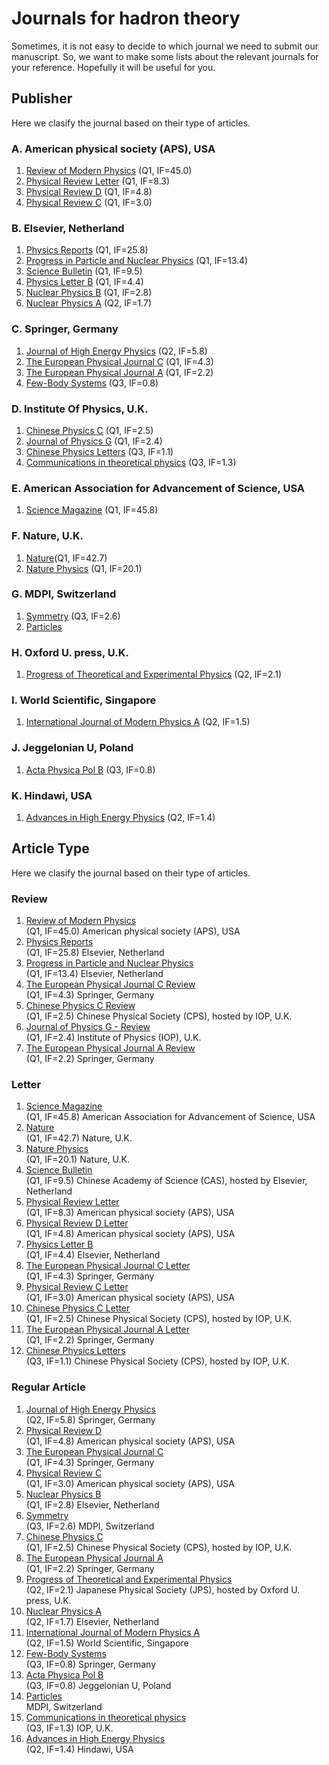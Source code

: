 # Journals for hadron theory

Sometimes, it is not easy to decide to which journal we need to submit our manuscript.
So, we want to make some lists about the relevant journals for your reference. Hopefully it will be useful for you.

## Publisher
Here we clasify the journal based on their type of articles.

### A. American physical society (APS), USA
1. [Review of Modern Physics](https://journals.aps.org/rmp/) (Q1, IF=45.0)
2. [Physical Review Letter](https://journals.aps.org/prl/) (Q1, IF=8.3)
3. [Physical Review D](https://journals.aps.org/prd/) (Q1, IF=4.8)
4. [Physical Review C](https://journals.aps.org/prc/) (Q1, IF=3.0)

### B. Elsevier, Netherland
1. [Physics Reports](https://www.journals.elsevier.com/physics-reports) (Q1, IF=25.8) 
2. [Progress in Particle and Nuclear Physics](https://www.sciencedirect.com/journal/progress-in-particle-and-nuclear-physics) (Q1, IF=13.4)
3. [Science Bulletin](https://www.journals.elsevier.com/science-bulletin) (Q1, IF=9.5)
4. [Physics Letter B](https://www.journals.elsevier.com/physics-letters-b) (Q1, IF=4.4)
5. [Nuclear Physics B](https://www.sciencedirect.com/journal/nuclear-physics-b) (Q1, IF=2.8)
6. [Nuclear Physics A](https://www.sciencedirect.com/journal/nuclear-physics-a) (Q2, IF=1.7)

### C. Springer, Germany
1. [Journal of High Energy Physics](https://www.springer.com/journal/13130) (Q2, IF=5.8)
2. [The European Physical Journal C](https://www.springer.com/journal/10052) (Q1, IF=4.3) 
3. [The European Physical Journal A](https://www.springer.com/journal/10050/) (Q1, IF=2.2)
4. [Few-Body Systems](https://www.springer.com/journal/601) (Q3, IF=0.8)

### D. Institute Of Physics, U.K.
1. [Chinese Physics C](https://iopscience.iop.org/journal/1674-1137) (Q1, IF=2.5) 
2. [Journal of Physics G](https://iopscience.iop.org/journal/0954-3899) (Q1, IF=2.4)
3. [Chinese Physics Letters](https://iopscience.iop.org/journal/0256-307X) (Q3, IF=1.1)
4. [Communications in theoretical physics](https://iopscience.iop.org/journal/0253-6102) (Q3, IF=1.3)

### E. American Association for Advancement of Science, USA
1. [Science Magazine](https://science.sciencemag.org) (Q1, IF=45.8) 

### F. Nature, U.K.
1. [Nature](https://www.nature.com)(Q1, IF=42.7) 
2. [Nature Physics](https://www.nature.com/nphys/about) (Q1, IF=20.1)

### G. MDPI, Switzerland 
1. [Symmetry](https://www.mdpi.com/journal/symmetry) (Q3, IF=2.6)
2. [Particles](https://www.mdpi.com/journal/particles)

### H. Oxford U. press, U.K.
1. [Progress of Theoretical and Experimental Physics](https://academic.oup.com/ptep) (Q2, IF=2.1) 

### I. World Scientific, Singapore
1. [International Journal of Modern Physics A](https://www.worldscientific.com/worldscinet/ijmpa) (Q2, IF=1.5)

### J. Jeggelonian U, Poland
1. [Acta Physica Pol B](http://www.actaphys.uj.edu.pl) (Q3, IF=0.8) 

### K. Hindawi, USA
1. [Advances in High Energy Physics](https://www.hindawi.com/journals/ahep/) (Q2, IF=1.4) 


## Article Type
Here we clasify the journal based on their type of articles.

### Review
1. [Review of Modern Physics](https://journals.aps.org/rmp/)\
(Q1, IF=45.0) American physical society (APS), USA
2. [Physics Reports](https://www.journals.elsevier.com/physics-reports)\
(Q1, IF=25.8) Elsevier, Netherland
3. [Progress in Particle and Nuclear Physics](https://www.sciencedirect.com/journal/progress-in-particle-and-nuclear-physics)\
(Q1, IF=13.4) Elsevier, Netherland
4. [The European Physical Journal C Review](https://www.springer.com/journal/10052)\
(Q1, IF=4.3) Springer, Germany
5. [Chinese Physics C Review](https://iopscience.iop.org/journal/1674-1137)\
(Q1, IF=2.5) Chinese Physical Society (CPS), hosted by IOP, U.K.
6. [Journal of Physics G - Review](https://iopscience.iop.org/journal/0954-3899)\
(Q1, IF=2.4) Institute of Physics (IOP), U.K.
7. [The European Physical Journal A Review](https://www.springer.com/journal/10050/)\
(Q1, IF=2.2) Springer, Germany


### Letter
1. [Science Magazine](https://science.sciencemag.org)\
(Q1, IF=45.8) American Association for Advancement of Science, USA
2. [Nature](https://www.nature.com)\
(Q1, IF=42.7) Nature, U.K.
4. [Nature Physics](https://www.nature.com/nphys/about)\
(Q1, IF=20.1) Nature, U.K.
4. [Science Bulletin](https://www.journals.elsevier.com/science-bulletin)\
(Q1, IF=9.5) Chinese Academy of Science (CAS), hosted by Elsevier, Netherland
1. [Physical Review Letter](https://journals.aps.org/prl/)\
(Q1, IF=8.3) American physical society (APS), USA
2. [Physical Review D Letter](https://journals.aps.org/prd/)\
(Q1, IF=4.8) American physical society (APS), USA
3. [Physics Letter B](https://www.journals.elsevier.com/physics-letters-b)\
(Q1, IF=4.4) Elsevier, Netherland 
4. [The European Physical Journal C Letter](https://www.springer.com/journal/10052)\
(Q1, IF=4.3) Springer, Germany
5. [Physical Review C Letter](https://journals.aps.org/prc/)\
(Q1, IF=3.0) American physical society (APS), USA
6. [Chinese Physics C Letter](https://iopscience.iop.org/journal/1674-1137)\
(Q1, IF=2.5) Chinese Physical Society (CPS), hosted by IOP, U.K.
7. [The European Physical Journal A Letter](https://www.springer.com/journal/10050/)\
(Q1, IF=2.2) Springer, Germany
8. [Chinese Physics Letters](https://iopscience.iop.org/journal/0256-307X)\
(Q3, IF=1.1) Chinese Physical Society (CPS), hosted by IOP, U.K.

### Regular Article
1. [Journal of High Energy Physics](https://www.springer.com/journal/13130)\
(Q2, IF=5.8) Springer, Germany
2. [Physical Review D](https://journals.aps.org/prd/)\
(Q1, IF=4.8) American physical society (APS), USA
3. [The European Physical Journal C](https://www.springer.com/journal/10052)\
(Q1, IF=4.3) Springer, Germany
4. [Physical Review C](https://journals.aps.org/prc/)\
(Q1, IF=3.0) American physical society (APS), USA
5. [Nuclear Physics B](https://www.sciencedirect.com/journal/nuclear-physics-b)\
(Q1, IF=2.8) Elsevier, Netherland
6. [Symmetry](https://www.mdpi.com/journal/symmetry)\
(Q3, IF=2.6) MDPI, Switzerland 
7. [Chinese Physics C](https://iopscience.iop.org/journal/1674-1137)\
(Q1, IF=2.5) Chinese Physical Society (CPS), hosted by IOP, U.K.
8. [The European Physical Journal A](https://www.springer.com/journal/10050/)\
(Q1, IF=2.2) Springer, Germany
9. [Progress of Theoretical and Experimental Physics](https://academic.oup.com/ptep)\
(Q2, IF=2.1) Japanese Physical Society (JPS), hosted by Oxford U. press, U.K.
10. [Nuclear Physics A](https://www.sciencedirect.com/journal/nuclear-physics-a)\
(Q2, IF=1.7) Elsevier, Netherland 
11. [International Journal of Modern Physics A](https://www.worldscientific.com/worldscinet/ijmpa)\
(Q2, IF=1.5) World Scientific, Singapore
12. [Few-Body Systems](https://www.springer.com/journal/601)\
(Q3, IF=0.8) Springer, Germany
13. [Acta Physica Pol B](http://www.actaphys.uj.edu.pl)\
(Q3, IF=0.8) Jeggelonian U, Poland
14. [Particles](https://www.mdpi.com/journal/particles)\
MDPI, Switzerland
15. [Communications in theoretical physics](https://iopscience.iop.org/journal/0253-6102)\
(Q3, IF=1.3) IOP, U.K.
16. [Advances in High Energy Physics](https://www.hindawi.com/journals/ahep/)\
(Q2, IF=1.4) Hindawi, USA
